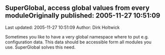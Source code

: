 ## SuperGlobal, access global values from every moduleOriginally published: 2005-11-27 10:51:09 
Last updated: 2005-11-27 10:51:09 
Author: Dirk Holtwick 
 
Sometimes you like to have a very global namespace where to put e.g. configuration data. This data should be accessible form all modules you use. SuperGlobal solves this need.